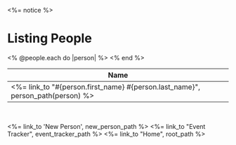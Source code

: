 


<p id="notice"><%= notice %></p>

<h1>Listing People</h1>

<table>
  <thead>
    <tr>
      <th>Name</th>
    </tr>
  </thead>

  <tbody>
    <% @people.each do |person| %>
      <tr>
        <td><%= link_to "#{person.first_name} #{person.last_name}", person_path(person) %></td>
      </tr>
    <% end %>
  </tbody>
</table>

<br>

<%= link_to 'New Person', new_person_path %>
<%= link_to "Event Tracker", event_tracker_path %>
<%= link_to "Home", root_path %>




